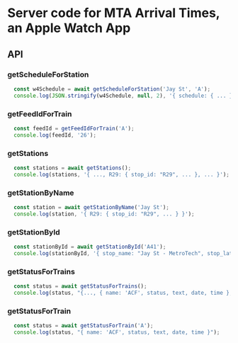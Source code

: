 # Server code for MTA Arrival Times, an Apple Watch App

## API

### getScheduleForStation
```js
  const w4Schedule = await getScheduleForStation('Jay St', 'A');
  console.log(JSON.stringify(w4Schedule, null, 2), '{ schedule: { ... } }');
```

### getFeedIdForTrain
```js
  const feedId = getFeedIdForTrain('A');
  console.log(feedId, '26');
```

### getStations
```js
  const stations = await getStations();
  console.log(stations, '{ ..., R29: { stop_id: "R29", ... }, ... }');
```

### getStationByName
```js
  const station = await getStationByName('Jay St');
  console.log(station, '{ R29: { stop_id: "R29", ... } }');
```

### getStationById
```js
  const stationById = await getStationById('A41');
  console.log(stationById, '{ stop_name: "Jay St - MetroTech", stop_lat: "40.692338", stop_lon: "-73.987342" }');
```

### getStatusForTrains
```js
  const status = await getStatusForTrains();
  console.log(status, "{..., { name: 'ACF', status, text, date, time }, ...}");
```

### getStatusForTrain
```js
  const status = await getStatusForTrain('A');
  console.log(status, "{ name: 'ACF', status, text, date, time }");
```
